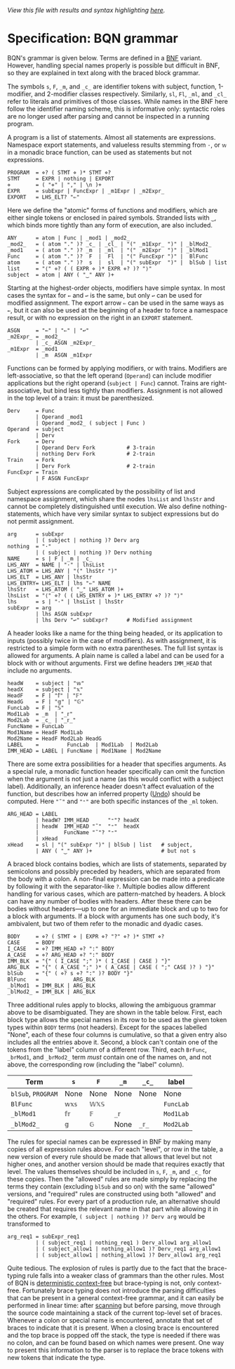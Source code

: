 *View this file with results and syntax highlighting [here](https://mlochbaum.github.io/BQN/spec/grammar.html).*

# Specification: BQN grammar

BQN's grammar is given below. Terms are defined in a [BNF](https://en.wikipedia.org/wiki/Backus%E2%80%93Naur_form) variant. However, handling special names properly is possible but difficult in BNF, so they are explained in text along with the braced block grammar.

The symbols `s`, `F`, `_m`, and `_c_` are identifier tokens with subject, function, 1-modifier, and 2-modifier classes respectively. Similarly, `sl`, `Fl`, `_ml`, and `_cl_` refer to literals and primitives of those classes. While names in the BNF here follow the identifier naming scheme, this is informative only: syntactic roles are no longer used after parsing and cannot be inspected in a running program.

A program is a list of statements. Almost all statements are expressions. Namespace export statements, and valueless results stemming from `·`, or `𝕨` in a monadic brace function, can be used as statements but not expressions.

    PROGRAM  = ⋄? ( STMT ⋄ )* STMT ⋄?
    STMT     = EXPR | nothing | EXPORT
    ⋄        = ( "⋄" | "," | \n )+
    EXPR     = subExpr | FuncExpr | _m1Expr | _m2Expr_
    EXPORT   = LHS_ELT? "⇐"

Here we define the "atomic" forms of functions and modifiers, which are either single tokens or enclosed in paired symbols. Stranded lists with `‿`, which binds more tightly than any form of execution, are also included.

    ANY      = atom | Func | _mod1 | _mod2_
    _mod2_   = ( atom "." )? _c_ | _cl_ | "(" _m1Expr_ ")" | _blMod2_
    _mod1    = ( atom "." )? _m  | _ml  | "(" _m2Expr  ")" | _blMod1
    Func     = ( atom "." )?  F  |  Fl  | "(" FuncExpr ")" |  BlFunc
    atom     = ( atom "." )?  s  |  sl  | "(" subExpr  ")" |  blSub | list
    list     = "⟨" ⋄? ( ( EXPR ⋄ )* EXPR ⋄? )? "⟩"
    subject  = atom | ANY ( "‿" ANY )+

Starting at the highest-order objects, modifiers have simple syntax. In most cases the syntax for `←` and `↩` is the same, but only `↩` can be used for modified assignment. The export arrow `⇐` can be used in the same ways as `←`, but it can also be used at the beginning of a header to force a namespace result, or with no expression on the right in an `EXPORT` statement.

    ASGN     = "←" | "⇐" | "↩"
    _m2Expr_ = _mod2_
             | _c_ ASGN _m2Expr_
    _m1Expr  = _mod1
             | _m  ASGN _m1Expr

Functions can be formed by applying modifiers, or with trains. Modifiers are left-associative, so that the left operand (`Operand`) can include modifier applications but the right operand (`subject | Func`) cannot. Trains are right-associative, but bind less tightly than modifiers. Assignment is not allowed in the top level of a train: it must be parenthesized.

    Derv     = Func
             | Operand _mod1
             | Operand _mod2_ ( subject | Func )
    Operand  = subject
             | Derv
    Fork     = Derv
             | Operand Derv Fork          # 3-train
             | nothing Derv Fork          # 2-train
    Train    = Fork
             | Derv Fork                  # 2-train
    FuncExpr = Train
             | F ASGN FuncExpr

Subject expressions are complicated by the possibility of list and namespace assignment, which share the nodes `lhsList` and `lhsStr` and cannot be completely distinguished until execution. We also define nothing-statements, which have very similar syntax to subject expressions but do not permit assignment.

    arg      = subExpr
             | ( subject | nothing )? Derv arg
    nothing  = "·"
             | ( subject | nothing )? Derv nothing
    NAME     = s | F | _m | _c_
    LHS_ANY  = NAME | "·" | lhsList
    LHS_ATOM = LHS_ANY | "(" lhsStr ")"
    LHS_ELT  = LHS_ANY | lhsStr
    LHS_ENTRY= LHS_ELT | lhs "⇐" NAME
    lhsStr   = LHS_ATOM ( "‿" LHS_ATOM )+
    lhsList  = "⟨" ⋄? ( ( LHS_ENTRY ⋄ )* LHS_ENTRY ⋄? )? "⟩"
    lhs      = s | "·" | lhsList | lhsStr
    subExpr  = arg
             | lhs ASGN subExpr
             | lhs Derv "↩" subExpr?      # Modified assignment

A header looks like a name for the thing being headed, or its application to inputs (possibly twice in the case of modifiers). As with assignment, it is restricted to a simple form with no extra parentheses. The full list syntax is allowed for arguments. A plain name is called a label and can be used for a block with or without arguments. First we define headers `IMM_HEAD` that include no arguments.

    headW    = subject | "𝕨"
    headX    = subject | "𝕩"
    HeadF    = F | "𝕗" | "𝔽"
    HeadG    = F | "𝕘" | "𝔾"
    FuncLab  = F | "𝕊"
    Mod1Lab  = _m  | "_𝕣"
    Mod2Lab  = _c_ | "_𝕣_"
    FuncName = FuncLab
    Mod1Name = HeadF Mod1Lab
    Mod2Name = HeadF Mod2Lab HeadG
    LABEL    =         FuncLab  | Mod1Lab  | Mod2Lab
    IMM_HEAD = LABEL | FuncName | Mod1Name | Mod2Name

There are some extra possibilities for a header that specifies arguments. As a special rule, a monadic function header specifically can omit the function when the argument is not just a name (as this would conflict with a subject label). Additionally, an inference header doesn't affect evaluation of the function, but describes how an inferred property ([Undo](inferred.md#undo)) should be computed. Here `"˜"` and `"⁼"` are both specific instances of the `_ml` token.

    ARG_HEAD = LABEL
             | headW? IMM_HEAD      "⁼"? headX
             | headW  IMM_HEAD "˜"  "⁼"  headX
             |        FuncName "˜"? "⁼"
             | xHead
    xHead    = sl | "(" subExpr ")" | blSub | list   # subject,
             | ANY ( "‿" ANY )+                      # but not s

A braced block contains bodies, which are lists of statements, separated by semicolons and possibly preceded by headers, which are separated from the body with a colon. A non-final expression can be made into a predicate by following it with the separator-like `?`. Multiple bodies allow different handling for various cases, which are pattern-matched by headers. A block can have any number of bodies with headers. After these there can be bodies without headers—up to one for an immediate block and up to two for a block with arguments. If a block with arguments has one such body, it's ambivalent, but two of them refer to the monadic and dyadic cases.

    BODY     = ⋄? ( STMT ⋄ | EXPR ⋄? "?" ⋄? )* STMT ⋄?
    CASE     = BODY
    I_CASE   = ⋄? IMM_HEAD ⋄? ":" BODY
    A_CASE   = ⋄? ARG_HEAD ⋄? ":" BODY
    IMM_BLK  = "{" ( I_CASE ";" )* ( I_CASE | CASE ) "}"
    ARG_BLK  = "{" ( A_CASE ";" )* ( A_CASE | CASE ( ";" CASE )? ) "}"
    blSub    = "{" ( ⋄? s ⋄? ":" )? BODY "}"
    BlFunc   =           ARG_BLK
    _blMod1  = IMM_BLK | ARG_BLK
    _blMod2_ = IMM_BLK | ARG_BLK

Three additional rules apply to blocks, allowing the ambiguous grammar above to be disambiguated. They are shown in the table below. First, each block type allows the special names in its row to be used as the given token types within `BODY` terms (not headers). Except for the spaces labelled "None", each of these four columns is cumulative, so that a given entry also includes all the entries above it. Second, a block can't contain one of the tokens from the "label" column of a different row. Third, each `BrFunc`, `_brMod1`, and `_brMod2_` term *must* contain one of the names on, and not above, the corresponding row (including the "label" column).

| Term               | `s`    | `F`    | `_m`    | `_c_`    | label
|--------------------|--------|--------|---------|----------|-------
| `blSub`, `PROGRAM` | None   | None   | None    | None     | None
| `BlFunc`           | `𝕨𝕩𝕤`  | `𝕎𝕏𝕊`  |         |          | `FuncLab`
| `_blMod1`          | `𝕗𝕣`   | `𝔽`    | `_𝕣`    |          | `Mod1Lab`
| `_blMod2_`         | `𝕘`    | `𝔾`    | None    | `_𝕣_`    | `Mod2Lab`

The rules for special names can be expressed in BNF by making many copies of all expression rules above. For each "level", or row in the table, a new version of every rule should be made that allows that level but not higher ones, and another version should be made that requires exactly that level. The values themselves should be included in `s`, `F`, `_m`, and `_c_` for these copies. Then the "allowed" rules are made simply by replacing the terms they contain (excluding `blSub` and so on) with the same "allowed" versions, and "required" rules are constructed using both "allowed" and "required" rules. For every part of a production rule, an alternative should be created that requires the relevant name in that part while allowing it in the others. For example, `( subject | nothing )? Derv arg` would be transformed to

    arg_req1 = subExpr_req1
             | ( subject_req1 | nothing_req1 ) Derv_allow1 arg_allow1
             | ( subject_allow1 | nothing_allow1 )? Derv_req1 arg_allow1
             | ( subject_allow1 | nothing_allow1 )? Derv_allow1 arg_req1

Quite tedious. The explosion of rules is partly due to the fact that the brace-typing rule falls into a weaker class of grammars than the other rules. Most of BQN is [deterministic context-free](https://en.wikipedia.org/wiki/Deterministic_context-free_grammar) but brace-typing is not, only context-free. Fortunately brace typing does not introduce the parsing difficulties that can be present in a general context-free grammar, and it can easily be performed in linear time: after [scanning](token.md) but before parsing, move through the source code maintaining a stack of the current top-level set of braces. Whenever a colon or special name is encountered, annotate that set of braces to indicate that it is present. When a closing brace is encountered and the top brace is popped off the stack, the type is needed if there was no colon, and can be found based on which names were present. One way to present this information to the parser is to replace the brace tokens with new tokens that indicate the type.
